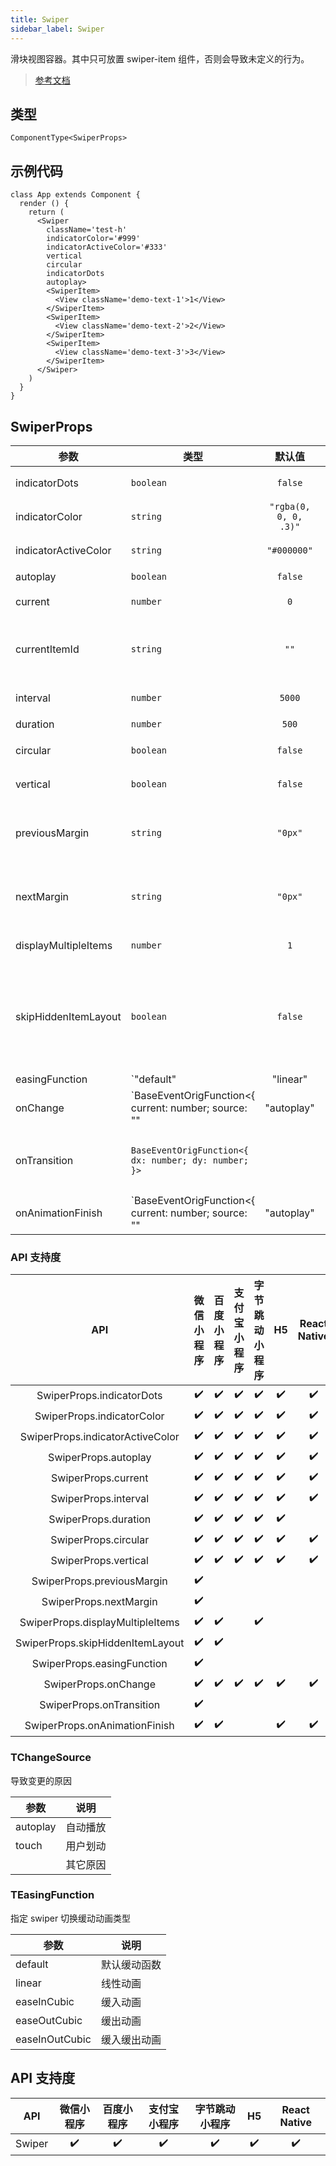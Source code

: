 ```yaml
---
title: Swiper
sidebar_label: Swiper
---
```


滑块视图容器。其中只可放置 swiper-item 组件，否则会导致未定义的行为。

> [参考文档](https://developers.weixin.qq.com/miniprogram/dev/component/swiper.html)

## 类型

```tsx
ComponentType<SwiperProps>
```

## 示例代码

```tsx
class App extends Component {
  render () {
    return (
      <Swiper
        className='test-h'
        indicatorColor='#999'
        indicatorActiveColor='#333'
        vertical
        circular
        indicatorDots
        autoplay>
        <SwiperItem>
          <View className='demo-text-1'>1</View>
        </SwiperItem>
        <SwiperItem>
          <View className='demo-text-2'>2</View>
        </SwiperItem>
        <SwiperItem>
          <View className='demo-text-3'>3</View>
        </SwiperItem>
      </Swiper>
    )
  }
}
```

## SwiperProps

| 参数 | 类型 | 默认值 | 必填 | 说明 |
| --- | --- | :---: | :---: | --- |
| indicatorDots | `boolean` | `false` | 否 | 是否显示面板指示点 |
| indicatorColor | `string` | `"rgba(0, 0, 0, .3)"` | 否 | 指示点颜色 |
| indicatorActiveColor | `string` | `"#000000"` | 否 | 当前选中的指示点颜色 |
| autoplay | `boolean` | `false` | 否 | 是否自动切换 |
| current | `number` | `0` | 否 | 当前所在滑块的 index |
| currentItemId | `string` | `""` | 否 | 当前所在滑块的 item-id ，不能与 current 被同时指定 |
| interval | `number` | `5000` | 否 | 自动切换时间间隔 |
| duration | `number` | `500` | 否 | 滑动动画时长 |
| circular | `boolean` | `false` | 否 | 是否采用衔接滑动 |
| vertical | `boolean` | `false` | 否 | 滑动方向是否为纵向 |
| previousMargin | `string` | `"0px"` | 否 | 前边距，可用于露出前一项的一小部分，接受 px 和 rpx 值 |
| nextMargin | `string` | `"0px"` | 否 | 后边距，可用于露出后一项的一小部分，接受 px 和 rpx 值 |
| displayMultipleItems | `number` | `1` | 否 | 同时显示的滑块数量 |
| skipHiddenItemLayout | `boolean` | `false` | 否 | 是否跳过未显示的滑块布局，设为 true 可优化复杂情况下的滑动性能，但会丢失隐藏状态滑块的布局信息 |
| easingFunction | `"default" | "linear" | "easeInCubic" | "easeOutCubic" | "easeInOutCubic"` | `"default"` | 否 | 指定 swiper 切换缓动动画类型 |
| onChange | `BaseEventOrigFunction<{ current: number; source: "" | "autoplay" | "touch"; }>` |  | 否 | current 改变时会触发 change 事件 |
| onTransition | `BaseEventOrigFunction<{ dx: number; dy: number; }>` |  | 否 | swiper-item 的位置发生改变时会触发 transition 事件 |
| onAnimationFinish | `BaseEventOrigFunction<{ current: number; source: "" | "autoplay" | "touch"; }>` |  | 否 | 动画结束时会触发 animationfinish 事件 |

### API 支持度

| API | 微信小程序 | 百度小程序 | 支付宝小程序 | 字节跳动小程序 | H5 | React Native |
| :---: | :---: | :---: | :---: | :---: | :---: | :---: |
| SwiperProps.indicatorDots | ✔️ | ✔️ | ✔️ | ✔️ | ✔️ | ✔️ |
| SwiperProps.indicatorColor | ✔️ | ✔️ | ✔️ | ✔️ | ✔️ | ✔️ |
| SwiperProps.indicatorActiveColor | ✔️ | ✔️ | ✔️ | ✔️ | ✔️ | ✔️ |
| SwiperProps.autoplay | ✔️ | ✔️ | ✔️ | ✔️ | ✔️ | ✔️ |
| SwiperProps.current | ✔️ | ✔️ | ✔️ | ✔️ | ✔️ | ✔️ |
| SwiperProps.interval | ✔️ | ✔️ | ✔️ | ✔️ | ✔️ | ✔️ |
| SwiperProps.duration | ✔️ | ✔️ | ✔️ | ✔️ | ✔️ |  |
| SwiperProps.circular | ✔️ | ✔️ | ✔️ | ✔️ | ✔️ | ✔️ |
| SwiperProps.vertical | ✔️ | ✔️ | ✔️ | ✔️ | ✔️ | ✔️ |
| SwiperProps.previousMargin | ✔️ |  |  |  |  |  |
| SwiperProps.nextMargin | ✔️ |  |  |  |  |  |
| SwiperProps.displayMultipleItems | ✔️ | ✔️ |  | ✔️ |  |  |
| SwiperProps.skipHiddenItemLayout | ✔️ | ✔️ |  |  |  |  |
| SwiperProps.easingFunction | ✔️ |  |  |  |  |  |
| SwiperProps.onChange | ✔️ | ✔️ | ✔️ | ✔️ | ✔️ | ✔️ |
| SwiperProps.onTransition | ✔️ |  |  |  |  |  |
| SwiperProps.onAnimationFinish | ✔️ | ✔️ |  |  | ✔️ | ✔️ |

### TChangeSource

导致变更的原因

| 参数 | 说明 |
| --- | --- |
| autoplay | 自动播放 |
| touch | 用户划动 |
|  | 其它原因 |

### TEasingFunction

指定 swiper 切换缓动动画类型

| 参数 | 说明 |
| --- | --- |
| default | 默认缓动函数 |
| linear | 线性动画 |
| easeInCubic | 缓入动画 |
| easeOutCubic | 缓出动画 |
| easeInOutCubic | 缓入缓出动画 |

## API 支持度

| API | 微信小程序 | 百度小程序 | 支付宝小程序 | 字节跳动小程序 | H5 | React Native |
| :---: | :---: | :---: | :---: | :---: | :---: | :---: |
| Swiper | ✔️ | ✔️ | ✔️ | ✔️ | ✔️ | ✔️ |
